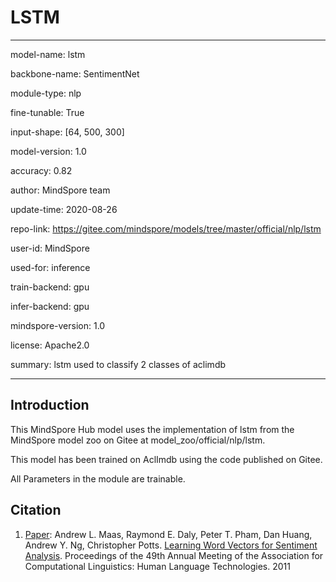 # LSTM

---

model-name: lstm

backbone-name: SentimentNet

module-type: nlp

fine-tunable: True

input-shape: [64, 500, 300]

model-version: 1.0

accuracy: 0.82

author: MindSpore team

update-time: 2020-08-26

repo-link: <https://gitee.com/mindspore/models/tree/master/official/nlp/lstm>

user-id: MindSpore

used-for: inference

train-backend: gpu

infer-backend: gpu

mindspore-version: 1.0

license: Apache2.0

summary: lstm used to classify 2 classes of aclimdb

---

## Introduction

This MindSpore Hub model uses the implementation of lstm from the MindSpore model zoo on Gitee at model_zoo/official/nlp/lstm.

This model has been trained on AclImdb using the code published on Gitee.

All Parameters in the module are trainable.

## Citation

1. [Paper](https://www.aclweb.org/anthology/P11-1015/):  Andrew L. Maas, Raymond E. Daly, Peter T. Pham, Dan Huang, Andrew Y. Ng, Christopher Potts. [Learning Word Vectors for Sentiment Analysis](https://www.aclweb.org/anthology/P11-1015/). Proceedings of the 49th Annual Meeting of the Association for Computational Linguistics: Human Language Technologies. 2011
